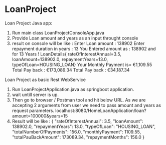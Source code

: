 # LoanProject



Loan Project Java app: 

1. Run main class LoanProjectConsoleApp.java
2. Provide Loan amount and years as an input throught console
3. result on console will be like :
Enter Loan amount : 138902
Enter repayment duration in years : 13
You Entered amount as : 138902 and for 13 Years ! 
LoanDetails{
 rateOfInterestAnnual=3.5,
 loanAmount=138902.0,
 repaymentYears=13.0,
 typeOfLoan=HOUSING_LOAN}
Your Monthly Payment is= €1,109.55
Total Pay back : €173,089.34
Total Pay back : €34,187.34

Loan Project as basic Rest WebService 

1. Run LoanProjectApplication.java as springboot application. 
2. wait untill server is up. 
3. Then go to browser / Postman tool and hit below URL.  As we are accepting 2 arguments from user we need to pass amount and years as request parameters. 
localhost:8080/HomeLoanApplication/loan?amount=100000&years=15 
4. Result will be like : 
{
    "rateOfInterestAnnual": 3.5,
    "loanAmount": 138902.0,
    "repaymentYears": 13.0,
    "typeOfLoan": "HOUSING_LOAN",
    "totalNumberOfPayments": 156.0,
    "monthlyPayment": 1109.55,
    "totalPauBackAmount": 173089.34,
    "repaymentMonths": 156.0
}